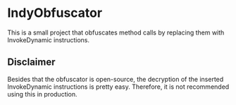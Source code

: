 # IndyObfuscator
This is a small project that obfuscates method calls by replacing them with InvokeDynamic instructions.

## Disclaimer
Besides that the obfuscator is open-source, the decryption of the inserted InvokeDynamic instructions is pretty easy.
Therefore, it is not recommended using this in production.

